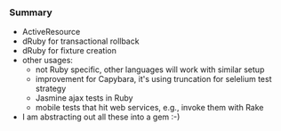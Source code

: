 ### Summary

* ActiveResource
* dRuby for transactional rollback
* dRuby for fixture creation
* other usages:
    * not Ruby specific, other languages will work with similar setup
    * improvement for Capybara, it's using truncation for selelium test
      strategy
    * Jasmine ajax tests in Ruby
    * mobile tests that hit web services, e.g., invoke them with Rake
* I am abstracting out all these into a gem :-)
